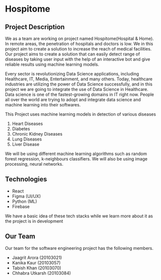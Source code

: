 # Hospitome
## Project Description
We as a team are working on project named Hospitome(Hospital & Home). In remote areas, the penetration of hospitals and doctors is low. We in this project aim to create a solution to increase the reach of medical facilities. Our project aims to create a solution that can easily detect range of diseases by taking user input with the help of an interactive bot and give reliable results using machine learning models.

Every sector is revolutionizing Data Science applications, including Healthcare, IT, Media, Entertainment, and many others.
Today, healthcare industries are utilizing the power of Data Science successfully, and in this project we are going to integrate the use of Data Science in Healthcare. Data science is one of the fastest-growing domains in IT right now. People all over the world are trying to adopt and integrate data science and machine learning into their softwares.

This Project uses machine learning models in detection of various diseases
1. Heart Diseases
2. Diabetes
3. Chronic Kidney Diseases
4. Lung Diseases
5. Liver Disease

We will be using different machine learning algorithms such as random forest regression, k-neighbours classifiers. We will also be using image processing, neural networks.

## Technologies
* React
* Figma (UI/UX)
* Python (ML)
* Firebase

We have a basic idea of these tech stacks while we learn more about it as the project is in development

## Our Team
Our team for the software engineering project has the following members.
* Jaagrit Arora (20103021)
* Kanika Kaur (20103057)
* Tabish Khan (20103070)
* Chhabra Utkarsh (20103084)
